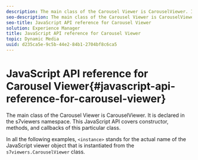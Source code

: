 ```yaml
---
description: The main class of the Carousel Viewer is CarouselViewer. It is declared in the s7viewers namespace. This JavaScript API covers constructor, methods, and callbacks of this particular class.
seo-description: The main class of the Carousel Viewer is CarouselViewer. It is declared in the s7viewers namespace. This JavaScript API covers constructor, methods, and callbacks of this particular class.
seo-title: JavaScript API reference for Carousel Viewer
solution: Experience Manager
title: JavaScript API reference for Carousel Viewer
topic: Dynamic Media
uuid: d235ca5e-9c5b-44e2-84b1-2704bf8c6ca5
---
```


# JavaScript API reference for Carousel Viewer{#javascript-api-reference-for-carousel-viewer}

The main class of the Carousel Viewer is CarouselViewer. It is declared in the s7viewers namespace. This JavaScript API covers constructor, methods, and callbacks of this particular class.

In all the following examples, `<instance>` stands for the actual name of the JavaScript viewer object that is instantiated from the `s7viewers.CarouselViewer` class. 
